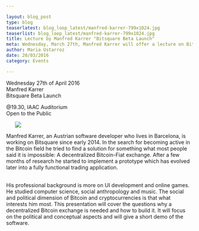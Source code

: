 ```yaml
---

layout: blog_post
type: blog
teaserlatest: blog_loop_latest/manfred-karrer-799x1024.jpg
teaserlist: blog_loop_latest/manfred-karrer-799x1024.jpg
title: Lecture by Manfred Karrer "Bitsquare Beta Launch"
meta: Wednesday, March 27th, Manfred Karrer will offer a lecture on Bitsquare Beta and will give a short demo of the software"
author: Maria Ustarroz
date: 20/03/2016
category: Events

---
```


Wednesday 27th of April 2016
<br>
Manfred Karrer
<br>
Bitsquare Beta Launch
 <br>

@19.30, IAAC Auditorium
<br>
Open to the Public
<br>


<ul><img src= "http://www.fablabbcn.org/img/blog/blog_loop_latest/manfred-karrer-799x1024.jpg" align="middle"> </img></ul>



Manfred Karrer, an Austrian software developer who lives in Barcelona, is working on Bitsquare since early 2014. In the search for becoming active in the Bitcoin field he tried to find a solution for something what most people said it is impossible: A decentralized Bitcoin-Fiat exchange. After a few months of research he started to implement a prototype which has evolved later into a fully functional trading application.<br>
<br>

His professional background is more on UI development and online games. He studied computer science, social anthropology and music. The social and political dimension of Bitcoin and cryptocurrencies is that what interests him most. This presentation will cover the questions why a decentralized Bitcoin exchange is needed and how to build it. It will focus on the political and conceptual aspects and will give a short demo of the software.



